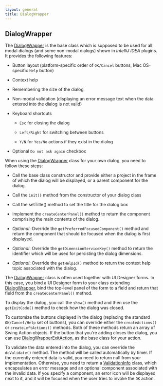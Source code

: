 ```yaml
---
layout: general
title: DialogWrapper
---
```



## DialogWrapper

The
[DialogWrapper](https://github.com/JetBrains/intellij-community/blob/master/platform/platform-api/src/com/intellij/openapi/ui/DialogWrapper.java)
is the base class which is supposed to be used for all modal dialogs (and some non-modal dialogs) shown in *IntelliJ IDEA* plugins.
It provides the following features:

*  Button layout (platform-specific order of ```OK/Cancel``` buttons, Mac OS-specific ```Help``` button)

*  Context help

*  Remembering the size of the dialog

*  Non-modal validation (displaying an error message text when the data entered into the dialog is not valid)

*  Keyboard shortcuts

    *  ```Esc``` for closing the dialog

    *   ```Left/Right``` for switching between buttons

    *   ```Y/N``` for ```Yes/No``` actions if they exist in the dialog

*  Optional ```Do not ask again``` checkbox


When using the
[DialogWrapper](https://github.com/JetBrains/intellij-community/blob/master/platform/platform-api/src/com/intellij/openapi/ui/DialogWrapper.java)
class for your own dialog, you need to follow these steps:

*  Call the base class constructor and provide either a project in the frame of which the dialog will be displayed, or a parent component for the dialog.

*  Call the ```init()``` method from the constructor of your dialog class

*  Call the setTitle() method to set the title for the dialog box

*  Implement the ```createCenterPanel()``` method to return the component comprising the main contents of the dialog.

*  *Optional*: Override the ```getPreferredFocusedComponent()``` method and return the component that should be focused when the dialog is first displayed.

*  *Optional*: Override the ```getDimensionServiceKey()``` method to return the identifier which will be used for persisting the dialog dimensions.

*  *Optional*: Override the ```getHelpId()``` method to return the context help topic associated with the dialog.

The
[DialogWrapper](https://github.com/JetBrains/intellij-community/blob/master/platform/platform-api/src/com/intellij/openapi/ui/DialogWrapper.java)
class is often used together with UI Designer forms.
In this case, you bind a UI Designer form to your class extending
[DialogWrapper](https://github.com/JetBrains/intellij-community/blob/master/platform/platform-api/src/com/intellij/openapi/ui/DialogWrapper.java),
bind the top-level panel of the form to a field and return that field from the ```createCenterPanel()``` method.

To display the dialog, you call the ```show()``` method and then use the ```getExitCode()``` method to check how the dialog was closed.

To customize the buttons displayed in the dialog (replacing the standard ```OK/Cancel/Help``` set of buttons), you can override either the ```createActions()``` or ```createLeftActions()``` methods.
Both of these methods return an array of Swing Action objects.
If the button that you're adding closes the dialog, you can use
[DialogWrapperExitAction](https://github.com/JetBrains/intellij-community/blob/master/platform/platform-api/src/com/intellij/openapi/ui/DialogWrapper.java),
as the base class for your action.

To validate the data entered into the dialog, you can override the ```doValidate()``` method.
The method will be called automatically by timer.
If the currently entered data is valid, you need to return null from your implementation.
Otherwise, you need to return a
[ValidationInfo](https://github.com/JetBrains/intellij-community/blob/master/platform/platform-api/src/com/intellij/openapi/ui/ValidationInfo.java)
class, which encapsulates an error message and an optional component associated with the invalid data.
If you specify a component, an error icon will be displayed next to it, and it will be focused when the user tries to invoke the ```OK``` action.


